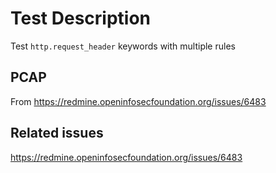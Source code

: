 # Test Description

Test `http.request_header` keywords with multiple rules

## PCAP

From https://redmine.openinfosecfoundation.org/issues/6483


## Related issues

https://redmine.openinfosecfoundation.org/issues/6483
